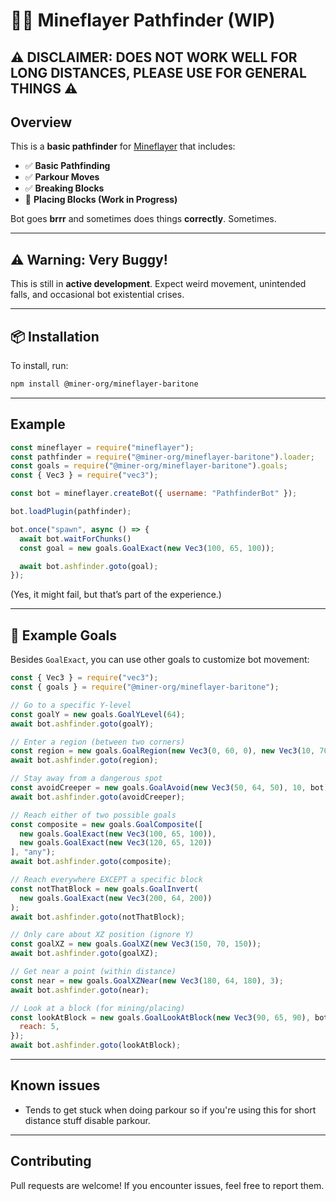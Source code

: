 # 🏃‍♂️ Mineflayer Pathfinder (WIP)

## ⚠️ DISCLAIMER: DOES NOT WORK WELL FOR LONG DISTANCES, PLEASE USE FOR GENERAL THINGS ⚠️

## Overview

This is a **basic pathfinder** for [Mineflayer](https://github.com/PrismarineJS/mineflayer) that includes:

* ✅ **Basic Pathfinding**
* ✅ **Parkour Moves**
* ✅ **Breaking Blocks**
* 🚧 **Placing Blocks (Work in Progress)**

Bot goes **brrr** and sometimes does things **correctly**. Sometimes.

---

## ⚠️ Warning: Very Buggy!

This is still in **active development**. Expect weird movement, unintended falls, and occasional bot existential crises.

---

## 📦 Installation

To install, run:

```sh
npm install @miner-org/mineflayer-baritone
```

---

## Example

```js
const mineflayer = require("mineflayer");
const pathfinder = require("@miner-org/mineflayer-baritone").loader;
const goals = require("@miner-org/mineflayer-baritone").goals;
const { Vec3 } = require("vec3");

const bot = mineflayer.createBot({ username: "PathfinderBot" });

bot.loadPlugin(pathfinder);

bot.once("spawn", async () => {
  await bot.waitForChunks()
  const goal = new goals.GoalExact(new Vec3(100, 65, 100));

  await bot.ashfinder.goto(goal);
});
```

(Yes, it might fail, but that’s part of the experience.)

---

## 🎯 Example Goals

Besides `GoalExact`, you can use other goals to customize bot movement:

```js
const { Vec3 } = require("vec3");
const { goals } = require("@miner-org/mineflayer-baritone");

// Go to a specific Y-level
const goalY = new goals.GoalYLevel(64);
await bot.ashfinder.goto(goalY);

// Enter a region (between two corners)
const region = new goals.GoalRegion(new Vec3(0, 60, 0), new Vec3(10, 70, 10));
await bot.ashfinder.goto(region);

// Stay away from a dangerous spot
const avoidCreeper = new goals.GoalAvoid(new Vec3(50, 64, 50), 10, bot);
await bot.ashfinder.goto(avoidCreeper);

// Reach either of two possible goals
const composite = new goals.GoalComposite([
  new goals.GoalExact(new Vec3(100, 65, 100)),
  new goals.GoalExact(new Vec3(120, 65, 120))
], "any");
await bot.ashfinder.goto(composite);

// Reach everywhere EXCEPT a specific block
const notThatBlock = new goals.GoalInvert(
  new goals.GoalExact(new Vec3(200, 64, 200))
);
await bot.ashfinder.goto(notThatBlock);

// Only care about XZ position (ignore Y)
const goalXZ = new goals.GoalXZ(new Vec3(150, 70, 150));
await bot.ashfinder.goto(goalXZ);

// Get near a point (within distance)
const near = new goals.GoalXZNear(new Vec3(180, 64, 180), 3);
await bot.ashfinder.goto(near);

// Look at a block (for mining/placing)
const lookAtBlock = new goals.GoalLookAtBlock(new Vec3(90, 65, 90), bot.world, {
  reach: 5,
});
await bot.ashfinder.goto(lookAtBlock);
```

---

## Known issues

* Tends to get stuck when doing parkour so if you're using this for short distance stuff disable parkour.

---

## Contributing

Pull requests are welcome! If you encounter issues, feel free to report them.

